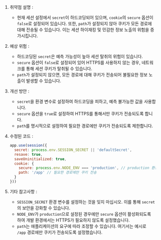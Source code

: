 1. 취약점 설명 :
   - 현재 세션 설정에서 `secret`이 하드코딩되어 있으며, `cookie`의 `secure` 옵션이 `false`로 설정되어 있습니다. 또한, `path`가 설정되지 않아 쿠키가 모든 경로에 대해 전송될 수 있습니다. 이는 세션 하이재킹 및 민감한 정보 노출의 위험을 증가시킵니다.

2. 예상 위험 :
   - 하드코딩된 `secret`은 예측 가능성이 높아 세션 탈취의 위험이 있습니다.
   - `secure` 옵션이 `false`로 설정되어 있어 HTTPS를 사용하지 않는 경우, 네트워크를 통해 세션 쿠키가 탈취될 수 있습니다.
   - `path`가 설정되지 않으면, 모든 경로에 대해 쿠키가 전송되어 불필요한 정보 노출이 발생할 수 있습니다.

3. 개선 방안 :
   - `secret`을 환경 변수로 설정하여 하드코딩을 피하고, 예측 불가능한 값을 사용합니다.
   - `secure` 옵션을 `true`로 설정하여 HTTPS를 통해서만 쿠키가 전송되도록 합니다.
   - `path`를 명시적으로 설정하여 필요한 경로에만 쿠키가 전송되도록 제한합니다.

4. 수정된 코드 :
   ```javascript
   app.use(session({
     secret: process.env.SESSION_SECRET || 'defaultSecret',
     resave: true,
     saveUninitialized: true,
     cookie: {
       secure: process.env.NODE_ENV === 'production', // production 환경에서만 secure 설정
       path: '/app' // 필요한 경로에만 쿠키 전송
     }
   }))
   ```

5. 기타 참고사항 :
   - `SESSION_SECRET` 환경 변수를 설정하는 것을 잊지 마십시오. 이를 통해 `secret`의 보안을 강화할 수 있습니다.
   - `NODE_ENV`가 `production`으로 설정된 경우에만 `secure` 옵션이 활성화되도록 하여 개발 환경에서는 HTTPS가 필요하지 않도록 설정했습니다.
   - `path`는 애플리케이션의 요구에 따라 조정할 수 있습니다. 여기서는 예시로 `/app` 경로에만 쿠키가 전송되도록 설정했습니다.